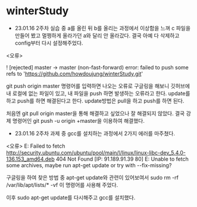 # winterStudy
- 23.01.16
2주차 실습 중 a를 올린 뒤 b를 올리는 과정에서 이상함을 느껴 c 파일을 만들어 봤고
멀쩡하게 올라가던 a와 달리 안 올라갔다. 결국 아예 다 삭제하고 config부터 다시 설정해주었다.

<오류>

 ! [rejected]        master -> master (non-fast-forward)
error: failed to push some refs to 'https://github.com/howdoujung/winterStudy.git'

git push origin master 명령어를 입력하면 나오는 오류로 구글링을 해보니 깃허브에 내 로컬에 없는 파일이
있고, 내 파일을 push 하면 발생하는 오류라고 한다. update를 하고 push를 하면 해결된다고 한다.
update방법은 pull을 하고 push를 하면 된다.

처음엔 git pull origin master을 통해 해결하고 싶었으나 잘 해결되지 않았다.
결국 강제 명령어인 git push -u origin +master을 이용하여 해결했다.

- 23.01.16
2주차 과제 중 gcc를 설치하는 과정에서 2가지 에러를 마주쳤다.

<오류>
E: Failed to fetch http://security.ubuntu.com/ubuntu/pool/main/l/linux/linux-libc-dev_5.4.0-136.153_amd64.deb  404  Not Found [IP: 91.189.91.39 80]
E: Unable to fetch some archives, maybe run apt-get update or try with --fix-missing?
 
 구글링을 하여 찾은 방법 중 apt-get update와 관련이 있어보여서
 sudo rm -rf /var/lib/apt/lists/* -vf 이 명령어를 사용해 주었다.
 
 이후 sudo apt-get update를 다시해주고 gcc를 설치했다.
